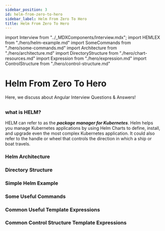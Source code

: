 ```yaml
---
sidebar_position: 3
id: helm-from-zero-to-hero
sidebar_label: Helm From Zero To Hero
title: Helm From Zero To Hero
---
```


import Interview from "../_MDXComponents/Interview.mdx";
import HEMLEX from "./hero/helm-example.md"
import SomeCommands from "./hero/some-commands.md"
import Architecture from "./hero/architecture.md"
import DirectoryStructure from "./hero/chart-resources.md"
import Expression from "./hero/expression.md"
import ControlStructure from "./hero/control-structure.md"

# Helm From Zero To Hero

Here, we discuss about Angular Interview Questions & Answers!

## 

<Interview>

### what is HELM?

HELM can refer to as the ***package manager for Kubernetes***. Helm helps you manage Kubernetes applications by using Helm Charts to define, install, and upgrade even the most complex Kubernetes application. It could also refer to the handle or wheel that controls the direction in which a ship or boat travels.
</Interview>

### Helm Architecture
<Architecture/>

### Directory Structure
<DirectoryStructure />

### Simple Helm Example
<HEMLEX />

### Some Useful Commands
<SomeCommands/>

### Common Useful Template Expressions
<Expression/>

### Common Control Structure Template Expressions
<ControlStructure/>


